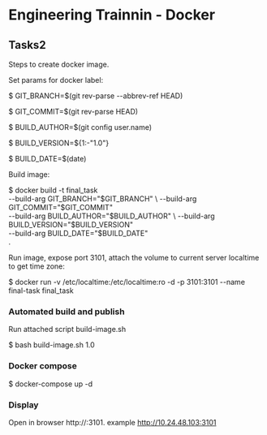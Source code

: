 # Engineering Trainnin - Docker

## Tasks2

Steps to create docker image.

Set params for docker label:

$ GIT_BRANCH=$(git rev-parse --abbrev-ref HEAD) 
                     
$ GIT_COMMIT=$(git rev-parse HEAD)              
                      
$ BUILD_AUTHOR=$(git config user.name)          
                   
$ BUILD_VERSION=${1:-"1.0"}                     
                
$ BUILD_DATE=$(date)                            

Build image:

$ docker build -t final_task \
   --build-arg GIT_BRANCH="$GIT_BRANCH" \
   --build-arg GIT_COMMIT="$GIT_COMMIT" \
   --build-arg BUILD_AUTHOR="$BUILD_AUTHOR" \
   --build-arg BUILD_VERSION="$BUILD_VERSION" \
   --build-arg BUILD_DATE="$BUILD_DATE" \
   .
 

Run image, expose port 3101,  attach the volume to current server localtime to get time zone:

$ docker run -v /etc/localtime:/etc/localtime:ro -d -p 3101:3101 --name final-task final_task

### Automated build and publish

Run attached script build-image.sh <version>

$ bash build-image.sh 1.0

### Docker compose
$ docker-compose up -d

### Display

Open in browser http://<host>:3101. example http://10.24.48.103:3101
